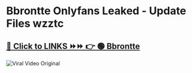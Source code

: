 
 # Bbrontte Onlyfans Leaked - Update Files wzztc

## <h2><a href="https://clipsfans.com/Bbrontte&ref=git">🔗 Click to LINKS ⏩⏩ 👉 🟢 Bbrontte </a></h2>

<a href="https://clipsfans.com/Bbrontte&ref=git" rel="nofollow" data-target="animated-image.originalLink"><img src="https://i.ibb.co.com/xMMVF88/686577567.gif" alt="Viral Video Original" style="max-width: 100%; display: inline-block;" data-target="animated-image.originalImage"></a>

